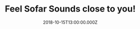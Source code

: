 ---
campaign-uuid: "c-d2af1f9f-74ae-4f72-a433-5d5ad66aa73b"
type: "Offer"
category: "Tickets"
date: "2018-10-15T13:00:00.000Z"
end-date: "2018-10-31T23:59:00.000Z"
disable-form: false
is_promoted: false
has_entry_page: false
title: "Feel Sofar Sounds close to you!"
competition-description: "<p>From living rooms to rooftops, restaurants to retails\
  \ stores... Sofar transforms amazing spaces into captivating, unique and special\
  \ venues bringing people and artists together in more than 400 cities around the\
  \ world.</p>\r\n<p>They want YOU to be part of it, that's why they are offering\
  \ 20% off tickets for you to discover their live events experiences! Click below\
  \ and get ready to feel Sofar Sounds close to you!</p>"
banner-img: "https://assets.expresslyapp.com/asset-06cad043-88db-4d62-95bb-57b3e3d1e3a7.jpg"
logo-left-href: "https://www.sofarsounds.com"
logo-left-image: "https://assets.expresslyapp.com/asset-80498a83-dba0-4643-bd4a-3368061b54ba.jpg"
logo-left-title: "Sofar Sounds"
has-winner: false
country-restrictions:
- "GB"
---